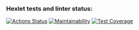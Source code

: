 ### Hexlet tests and linter status:

[![Actions Status](https://github.com/Timo4ey/fullstack-javascript-project-4/workflows/hexlet-check/badge.svg)](https://github.com/Timo4ey/fullstack-javascript-project-4/actions)
[![Maintainability](https://api.codeclimate.com/v1/badges/3b2342a70028983aec15/maintainability)](https://codeclimate.com/github/Timo4ey/fullstack-javascript-project-4/maintainability)
[![Test Coverage](https://api.codeclimate.com/v1/badges/3b2342a70028983aec15/test_coverage)](https://codeclimate.com/github/Timo4ey/fullstack-javascript-project-4/test_coverage)